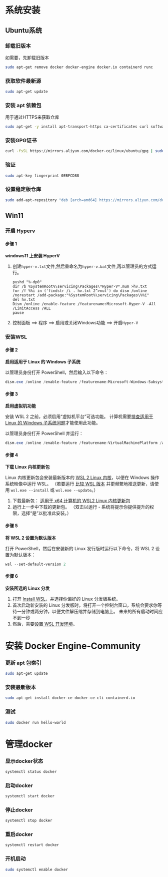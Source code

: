# 系统安装

## Ubuntu系统

### 卸载旧版本

如需要，先卸载旧版本

```sh
sudo apt-get remove docker docker-engine docker.io containerd runc
```

### 获取软件最新源

```sh
sudo apt-get update
```

### 安装 apt 依赖包

用于通过HTTPS来获取仓库

```sh
sudo apt-get -y install apt-transport-https ca-certificates curl software-properties-common
```

### 安装GPG证书

```sh
curl -fsSL https://mirrors.aliyun.com/docker-ce/linux/ubuntu/gpg | sudo apt-key add -
```

### 验证

```sh
sudo apt-key fingerprint 0EBFCD88
```

### 设置稳定版仓库

```sh
sudo add-apt-repository "deb [arch=amd64] https://mirrors.aliyun.com/docker-ce/linux/ubuntu $(lsb_release -cs) stable"
```

## Win11

### 开启 Hyperv

#### 步骤 1

**windows11 上安装 HyperV**

1. 创建`hyper-v.txt`文件,然后重命名为`hyper-v.bat`文件,再以管理员的方式运行。 

   ```
   pushd "%~dp0"
   dir /b %SystemRoot%\servicing\Packages\*Hyper-V*.mum >hv.txt
   for /f %%i in ('findstr /i . hv.txt 2^>nul') do dism /online /norestart /add-package:"%SystemRoot%\servicing\Packages\%%i"
   del hv.txt
   Dism /online /enable-feature /featurename:Microsoft-Hyper-V -All /LimitAccess /ALL
   pause
   ```

2. 控制面板 ==> 程序 ==> 启用或关闭Windows功能 ==> 开启`Hyper-V`

### 安装WSL

#### 步骤 2 

**启用适用于 Linux 的 Windows 子系统**

以管理员身份打开 PowerShell，然后输入以下命令：

```powershell
dism.exe /online /enable-feature /featurename:Microsoft-Windows-Subsystem-Linux /all /norestart
```

#### 步骤 3

**启用虚拟机功能**

安装 WSL 2 之前，必须启用“虚拟机平台”可选功能。 计算机需要[排查适用于 Linux 的 Windows 子系统问题](https://learn.microsoft.com/zh-cn/windows/wsl/troubleshooting#error-0x80370102-the-virtual-machine-could-not-be-started-because-a-required-feature-is-not-installed)才能使用此功能。

以管理员身份打开 PowerShell 并运行：

```powershell
dism.exe /online /enable-feature /featurename:VirtualMachinePlatform /all /norestart
```

#### 步骤 4

**下载 Linux 内核更新包**

Linux 内核更新包会安装最新版本的 [WSL 2 Linux 内核](https://github.com/microsoft/WSL2-Linux-Kernel)，以便在 Windows 操作系统映像中运行 WSL。 （若要运行 [比较 WSL 版本](https://learn.microsoft.com/zh-cn/windows/wsl/compare-versions#wsl-in-the-microsoft-store) 并更频繁地推送更新，请使用 `wsl.exe --install` 或 `wsl.exe --update`。）

1.  下载最新包：
    [适用于 x64 计算机的 WSL2 Linux 内核更新包](https://wslstorestorage.blob.core.windows.net/wslblob/wsl_update_x64.msi) 
2.  运行上一步中下载的更新包。 （双击以运行 - 系统将提示你提供提升的权限，选择“是”以批准此安装。） 

#### 步骤 5

**将 WSL 2 设置为默认版本**

打开 PowerShell，然后在安装新的 Linux 发行版时运行以下命令，将 WSL 2 设置为默认版本：

```powershell
wsl --set-default-version 2
```

#### 步骤 6

**安装所选的 Linux 分发**

1. 打开 [Install WSL](https://aka.ms/wslstore)，并选择你偏好的 Linux 分发版系统。
2. 首次启动新安装的 Linux 分发版时，将打开一个控制台窗口，系统会要求你等待一分钟或两分钟，以便文件解压缩并存储到电脑上。 未来的所有启动时间应不到一秒
3. 然后，需要[设置 WSL 开发环境](https://learn.microsoft.com/zh-cn/windows/wsl/setup/environment#set-up-your-linux-username-and-password)。



# 安装 Docker Engine-Community

### 更新 apt 包索引

```sh
sudo apt-get update
```

### 安装最新版本

```sh
sudo apt-get install docker-ce docker-ce-cli containerd.io
```

### 测试

```sh
sudo docker run hello-world
```

# 管理docker

### 显示docker状态

```sh
systemctl status docker
```

### 启动docker

```sh
systemctl start docker
```

### 停止docker

```sh
systemctl stop docker
```

### 重启docker

```sh
systemctl restart docker
```

### 开机启动

```sh
sudo systemctl enable docker
```
